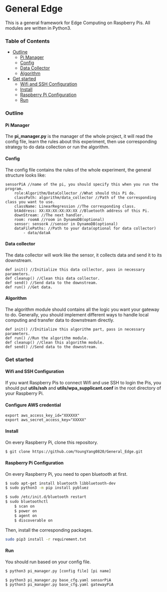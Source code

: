 # General Edge
This is a general framework for Edge Computing on Raspberry Pis. All modules are written in Python3. 

### Table of Contents
- [Outline](#outline)
  * [Pi Manager](pi-manager)
  * [Config](config)
  * [Data Collector](data-collector)
  * [Algorithm](algorithm)
- [Get started](#get-started)
  * [Wifi and SSH Configuration](#wifi-and-ssh-configuration)
  * [Install](#install)
  * [Raspberry Pi Configuration](#raspberry-pi-configuration)
  * [Run](#run)
  
### Outline

#### Pi Manager
The <b>pi_manager.py</b> is the manager of the whole project, it will read the config file, learn the rules about this experiment, then use corresponding strategy to do data collection or run the algorithm.
#### Config
The config file contains the rules of the whole experiment, the general structure looks like:
```
sensorPiA //name of the pi, you should specify this when you run the program.
    role:Algorithm/DataCollector //What should this Pi do.
    classPath: algorithm/data_collector //Path of the corresponding class you want to use.
    className: LinearRegression //The corresponding class.
    btAddress: XX:XX:XX:XX:XX:XX //Bluetooth address of this Pi.
    downStream: //The next handler.
    room: roomA //room in DynamoDB(optional)
    sensor: sensorA //sensor in DynamoDB(optional)
    dataFilePaths: //Path to your data(optional for data collector)
        - data/dataA
```
#### Data collector
The data collector will work like the sensor, it collects data and send it to its downstream. 
```
def init() //Initialize this data collector, pass in necessary parameters.
def cleanup() //Clean this data collector.
def send() //Send data to the downstream.
def run() //Get data.
```

#### Algorithm
The algorithm module should contains all the logic you want your gateway to do. Generally, you should implement different ways to handle local computing and transfer data to downstream directly.
```
def init() //Initialize this algorithm part, pass in necessary parameters.
def run() //Run the algorithm module.
def cleanup() //Clean this algorithm module.
def send() //Send data to the downstream.
```

### Get started

#### Wifi and SSH Configuration
If you want Raspberry Pis to connect Wifi and use SSH to login the Pis, you should put <b>utils/ssh</b> and <b>utils/wpa_supplicant.conf</b> in the root directory of your Raspberry Pi.

#### Configure AWS credential
```
export aws_access_key_id="XXXXXX"
export aws_secret_access_key="XXXXX"
```

#### Install
On every Raspberry Pi, clone this repository.
```sh
$ git clone https://github.com/YoungYang0820/General_Edge.git
```

#### Raspberry Pi Configuration
On every Raspberry Pi, you need to open bluetooth at first.
```sh
$ sudo apt-get install bluetooth libbluetooth-dev
$ sudo python3 -m pip install pybluez

$ sudo /etc/init.d/bluetooth restart
$ sudo bluetoothctl
    $ scan on
    $ power on
    $ agent on
    $ discoverable on
```

Then, install the corresponding packages.
```sh
sudo pip3 install -r requirement.txt
```

#### Run
You should run based on your config file. 
```sh
$ python3 pi_manager.py [config file] [pi name]

$ python3 pi_manager.py base_cfg.yaml sensorPiA
$ python3 pi_manager.py base_cfg.yaml gatewayPiA
```

